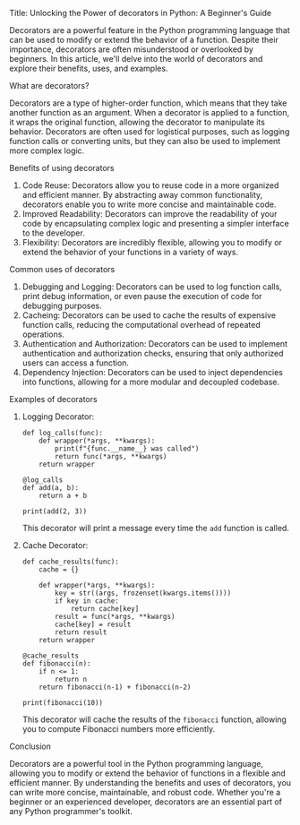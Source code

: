 Title: Unlocking the Power of decorators in Python: A Beginner's Guide

Decorators are a powerful feature in the Python programming language that can be used to modify or extend the behavior of a function. Despite their importance, decorators are often misunderstood or overlooked by beginners. In this article, we'll delve into the world of decorators and explore their benefits, uses, and examples.

What are decorators?

Decorators are a type of higher-order function, which means that they take another function as an argument. When a decorator is applied to a function, it wraps the original function, allowing the decorator to manipulate its behavior. Decorators are often used for logistical purposes, such as logging function calls or converting units, but they can also be used to implement more complex logic.

Benefits of using decorators

1. Code Reuse: Decorators allow you to reuse code in a more organized and efficient manner. By abstracting away common functionality, decorators enable you to write more concise and maintainable code.
2. Improved Readability: Decorators can improve the readability of your code by encapsulating complex logic and presenting a simpler interface to the developer.
3. Flexibility: Decorators are incredibly flexible, allowing you to modify or extend the behavior of your functions in a variety of ways.

Common uses of decorators

1. Debugging and Logging: Decorators can be used to log function calls, print debug information, or even pause the execution of code for debugging purposes.
2. Cacheing: Decorators can be used to cache the results of expensive function calls, reducing the computational overhead of repeated operations.
3. Authentication and Authorization: Decorators can be used to implement authentication and authorization checks, ensuring that only authorized users can access a function.
4. Dependency Injection: Decorators can be used to inject dependencies into functions, allowing for a more modular and decoupled codebase.

Examples of decorators

1. Logging Decorator:

    ```
    def log_calls(func):
        def wrapper(*args, **kwargs):
            print(f"{func.__name__} was called")
            return func(*args, **kwargs)
        return wrapper

    @log_calls
    def add(a, b):
        return a + b

    print(add(2, 3))
    ```

    This decorator will print a message every time the `add` function is called.

2. Cache Decorator:

    ```
    def cache_results(func):
        cache = {}

        def wrapper(*args, **kwargs):
            key = str((args, frozenset(kwargs.items())))
            if key in cache:
                return cache[key]
            result = func(*args, **kwargs)
            cache[key] = result
            return result
        return wrapper

    @cache_results
    def fibonacci(n):
        if n <= 1:
            return n
        return fibonacci(n-1) + fibonacci(n-2)

    print(fibonacci(10))
    ```

    This decorator will cache the results of the `fibonacci` function, allowing you to compute Fibonacci numbers more efficiently.

Conclusion

Decorators are a powerful tool in the Python programming language, allowing you to modify or extend the behavior of functions in a flexible and efficient manner. By understanding the benefits and uses of decorators, you can write more concise, maintainable, and robust code. Whether you're a beginner or an experienced developer, decorators are an essential part of any Python programmer's toolkit.